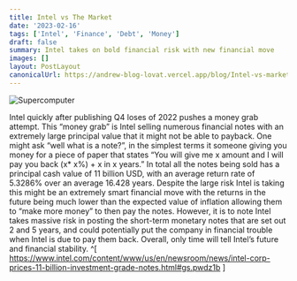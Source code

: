 ```yaml
---
title: Intel vs The Market
date: '2023-02-16'
tags: ['Intel', 'Finance', 'Debt', 'Money']
draft: false
summary: Intel takes on bold financial risk with new financial move
images: []
layout: PostLayout
canonicalUrl: https://andrew-blog-lovat.vercel.app/blog/Intel-vs-market
---
```


![Supercomputer](/static/images/notes.png)

Intel quickly after publishing Q4 loses of 2022 pushes a money grab attempt. This “money grab” is Intel selling numerous financial notes with an extremely large principal value that it might not be able to payback. One might ask “well what is a note?”, in the simplest terms it someone giving you money for a piece of paper that states “You will give me x amount and I will pay you back (x\* x%) + x in x years.” In total all the notes being sold has a principal cash value of 11 billion USD, with an average return rate of 5.3286% over an average 16.428 years. Despite the large risk Intel is taking this might be an extremely smart financial move with the returns in the future being much lower than the expected value of inflation allowing them to “make more money” to then pay the notes. However, it is to note Intel takes massive risk in posting the short-term monetary notes that are set out 2 and 5 years, and could potentially put the company in financial trouble when Intel is due to pay them back. Overall, only time will tell Intel’s future and financial stability. ^[ https://www.intel.com/content/www/us/en/newsroom/news/intel-corp-prices-11-billion-investment-grade-notes.html#gs.pwdz1b ]
